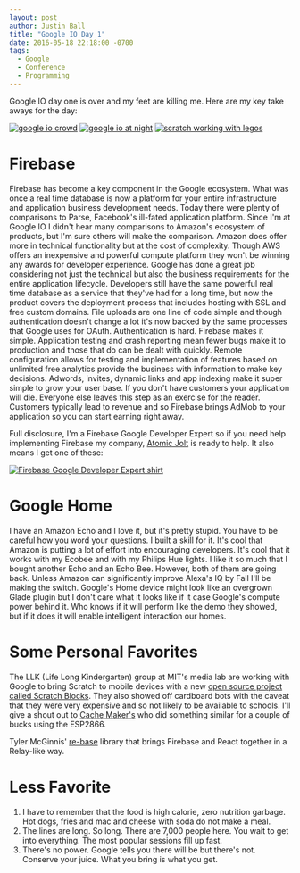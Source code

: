 ```yaml
---
layout: post
author: Justin Ball
title: "Google IO Day 1"
date: 2016-05-18 22:18:00 -0700
tags:
  - Google
  - Conference
  - Programming
---
```

Google IO day one is over and my feet are killing me. Here are my key take aways for the day:

<div class="post-images">
  <a href="google_io_crowd.jpg"><img src="/images/posts/2016/05/18/google_io_crowd_sm.jpg" alt="google io crowd" /></a>
  <a href="google_io_night.jpg"><img src="/images/posts/2016/05/18/google_io_night_sm.jpg" alt="google io at night" /></a>
  <a href="scratch_lego.jpg"><img src="/images/posts/2016/05/18/scratch_lego_sm.jpg" alt="scratch working with legos" /></a>
</div>

# Firebase
Firebase has become a key component in the Google ecosystem. What was once a real time database is now a platform for your entire infrastructure and application business development needs. Today there were plenty of comparisons to Parse, Facebook's ill-fated application platform. Since I'm at Google IO I didn't hear many comparisons to Amazon's ecosystem of products, but I'm sure others will make the comparison. Amazon does offer more in technical functionality but at the cost of complexity. Though AWS offers an inexpensive and powerful compute platform they won't be winning any awards for developer experience. Google has done a great job considering not just the technical but also the business requirements for the entire application lifecycle. Developers still have the same powerful real time database as a service that they've had for a long time, but now the product covers the deployment process that includes hosting with SSL and free custom domains. File uploads are one line of code simple and though authentication doesn't change a lot it's now backed by the same processes that Google uses for OAuth. Authentication is hard. Firebase makes it simple. Application testing and crash reporting mean fewer bugs make it to production and those that do can be dealt with quickly. Remote configuration allows for testing and implementation of features based on unlimited free analytics provide the business with information to make key decisions. Adwords, invites, dynamic links and app indexing make it super simple to grow your user base. If you don't have customers your application will die. Everyone else leaves this step as an exercise for the reader. Customers typically lead to revenue and so Firebase brings AdMob to your application so you can start earning right away.

Full disclosure, I'm a Firebase Google Developer Expert so if you need help implementing Firebase my company, <a href="http://www.atomicjolt.com">Atomic Jolt</a> is ready to help. It also means I get one of these:
<div class="post-images">
  <a href="firebase_shirt.jpg"><img src="/images/posts/2016/05/18/firebase_shirt_sm.jpg" alt="Firebase Google Developer Expert shirt" /></a>
</div>

# Google Home
I have an Amazon Echo and I love it, but it's pretty stupid. You have to be careful how you word your questions. I built a skill for it. It's cool that Amazon is putting a lot of effort into encouraging developers. It's cool that it works with my Ecobee and with my Philips Hue lights. I like it so much that I bought another Echo and an Echo Bee. However, both of them are going back. Unless Amazon can significantly improve Alexa's IQ by Fall I'll be making the switch. Google's Home device might look like an overgrown Glade plugin but I don't care what it looks like if it case Google's compute power behind it. Who knows if it will perform like the demo they showed, but if it does it will enable intelligent interaction our homes.

# Some Personal Favorites
The LLK (Life Long Kindergarten) group at MIT's media lab are working with Google to bring Scratch to mobile devices with a new <a href="https://github.com/LLK/scratch-blocks">open source project called Scratch Blocks</a>. They also showed off cardboard bots with the caveat that they were very expensive and so not likely to be available to schools. I'll give a shout out to <a href="http://cachemakers.org/">Cache Maker's</a> who did something similar for a couple of bucks using the ESP2866.

Tyler McGinnis' <a href="https://github.com/tylermcginnis/re-base">re-base</a> library that brings Firebase and React together in a Relay-like way.

# Less Favorite
1. I have to remember that the food is high calorie, zero nutrition garbage. Hot dogs, fries and mac and cheese with soda do not make a meal.
2. The lines are long. So long. There are 7,000 people here. You wait to get into everything. The most popular sessions fill up fast.
3. There's no power. Google tells you there will be but there's not. Conserve your juice. What you bring is what you get.


